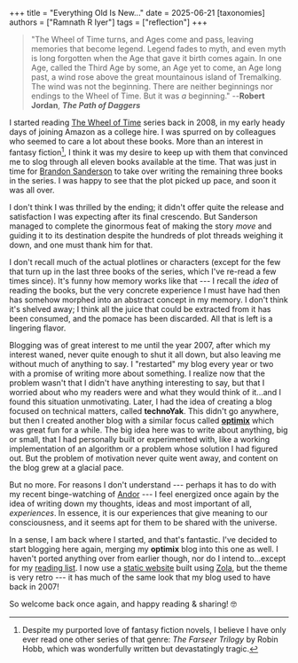 +++
title = "Everything Old Is New..."
date = 2025-06-21
[taxonomies]
authors = ["Ramnath R Iyer"]
tags = ["reflection"]
+++

> "The Wheel of Time turns, and Ages come and pass, leaving memories that become legend. Legend
> fades to myth, and even myth is long forgotten when the Age that gave it birth comes again. In one
> Age, called the Third Age by some, an Age yet to come, an Age long past, a wind rose above the
> great mountainous island of Tremalking. The wind was not the beginning. There are neither
> beginnings nor endings to the Wheel of Time. But it was *a* beginning." --**Robert Jordan**,
> ***The Path of Daggers***

I started reading [The Wheel of Time](https://en.wikipedia.org/wiki/The_Wheel_of_Time) series back
in 2008, in my early heady days of joining Amazon as a college hire. I was spurred on by colleagues
who seemed to care a lot about these books. More than an interest in fantasy fiction[^1], I think it
was my desire to keep up with them that convinced me to slog through all eleven books available at
the time. That was just in time for [Brandon Sanderson](https://www.brandonsanderson.com) to take
over writing the remaining three books in the series. I was happy to see that the plot picked up
pace, and soon it was all over.

I don't think I was thrilled by the ending; it didn't offer quite the release and satisfaction I was
expecting after its final crescendo. But Sanderson managed to complete the ginormous feat of making
the story *move* and guiding it to its destination despite the hundreds of plot threads weighing it
down, and one must thank him for that.

I don't recall much of the actual plotlines or characters (except for the few that turn up in the
last three books of the series, which I've re-read a few times since). It's funny how memory works
like that --- I recall the *idea* of reading the books, but the very concrete experience I must have
had then has somehow morphed into an abstract concept in my memory. I don't think it's shelved away;
I think all the juice that could be extracted from it has been consumed, and the pomace has been
discarded. All that is left is a lingering flavor.

Blogging was of great interest to me until the year 2007, after which my interest waned, never quite
enough to shut it all down, but also leaving me without much of anything to say. I "restarted" my
blog every year or two with a promise of writing more about something. I realize now that the
problem wasn't that I didn't have anything interesting to say, but that I worried about who my
readers were and what they would think of it...and I found this situation unmotivating. Later, I had
the idea of creating a blog focused on technical matters, called **technoYak**. This didn't go
anywhere, but then I created another blog with a similar focus called
[**optimix**](https://optimix.dev) which was great fun for a while. The big idea here was to write
about anything, big or small, that I had personally built or experimented with, like a working
implementation of an algorithm or a problem whose solution I had figured out. But the problem of
motivation never quite went away, and content on the blog grew at a glacial pace.

But no more. For reasons I don't understand --- perhaps it has to do with my recent binge-watching
of [Andor](https://www.imdb.com/title/tt20603322) --- I feel energized once again by the idea of
writing down my thoughts, ideas and most important of all, *experiences*. In essence, it is our
experiences that give meaning to our consciousness, and it seems apt for them to be shared with the
universe.

In a sense, I am back where I started, and that's fantastic. I've decided to start blogging here
again, merging my **optimix** blog into this one as well. I haven't ported anything over from
earlier though, nor do I intend to...except for my [reading list](/pages/reading-list). I now use a
[static website](https://optimix.dev/2023/12/23/static-website/) built using
[Zola](https://github.com/getzola/zola), but the theme is very retro --- it has much of the same
look that my blog used to have back in 2007!

So welcome back once again, and happy reading & sharing! 🤓

[^1]: Despite my purported love of fantasy fiction novels, I believe I have only ever read one other
    series of that genre: *The Farseer Trilogy* by Robin Hobb, which was wonderfully written but
    devastatingly tragic.
